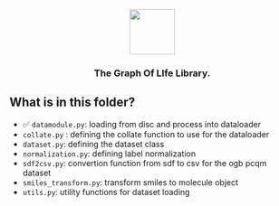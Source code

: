 <div align="center">
    <img src="../../docs/images/logo-title.png" height="80px">
    <h3>The Graph Of LIfe Library.</h3>
</div>


## What is in this folder? 

- ✅ `datamodule.py`: loading from disc and process into dataloader
- `collate.py` : defining the collate function to use for the dataloader
- `dataset.py`: defining the dataset class
- `normalization.py`: defining label normalization
- `sdf2csv.py`: convertion function from sdf to csv for the ogb pcqm dataset
- `smiles_transform.py`: transform smiles to molecule object 
- `utils.py`: utility functions for dataset loading 